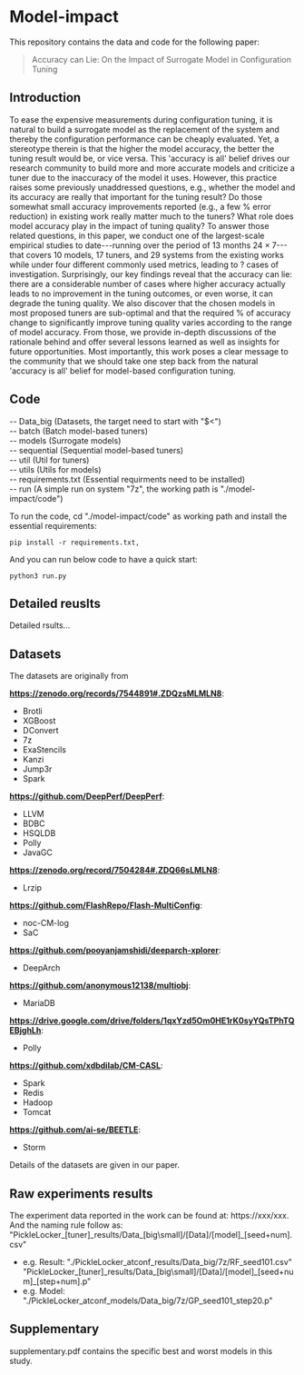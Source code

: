 # Model-impact
This repository contains the data and code for the following paper: 
> Accuracy can Lie: On the Impact of Surrogate Model in Configuration Tuning

## Introduction
To ease the expensive measurements during configuration tuning, it is natural to build a surrogate model as the replacement of the system and thereby the configuration performance can be cheaply evaluated. Yet, a stereotype therein is that the higher the model accuracy, the better the tuning result would be, or vice versa. This 'accuracy is all' belief drives our research community to build more and more accurate models and criticize a tuner due to the inaccuracy of the model it uses. However, this practice raises some previously unaddressed questions, e.g., whether the model and its accuracy are really that important for the tuning result? Do those somewhat small accuracy improvements reported (e.g., a few \% error reduction) in existing work really matter much to the tuners? What role does model accuracy play in the impact of tuning quality? To answer those related questions, in this paper, we conduct one of the largest-scale empirical studies to date---running over the period of 13 months $24\times7$---that covers 10 models, 17 tuners, and 29 systems from the existing works while under four different commonly used metrics, leading to ? cases of investigation. Surprisingly, our key findings reveal that the accuracy can lie: there are a considerable number of cases where higher accuracy actually leads to no improvement in the tuning outcomes, or even worse, it can degrade the tuning quality. We also discover that the chosen models in most proposed tuners are sub-optimal and that the required \% of accuracy change to significantly improve tuning quality varies according to the range of model accuracy. From those, we provide in-depth discussions of the rationale behind and offer several lessons learned as well as insights for future opportunities. Most importantly, this work poses a clear message to the community that we should take one step back from the natural 'accuracy is all' belief for model-based configuration tuning.

## Code

-- Data_big (Datasets, the target need to start with "$<")<br>
-- batch (Batch model-based tuners) <br>
-- models (Surrogate models)<br>
-- sequential (Sequential model-based tuners)<br>
-- util (Util for tuners)<br>
-- utils (Utils for models)<br>
-- requirements.txt (Essential requirments need to be installed) <br>
-- run (A simple run on system "7z", the working path is "./model-impact/code")

To run the code, cd "./model-impact/code" as working path and install the essential requirements: 
```
pip install -r requirements.txt,  
```
And you can run below code to have a quick start:
```
python3 run.py
```


## Detailed reuslts
Detailed rsults...

## Datasets
The datasets are originally from 

**https://zenodo.org/records/7544891#.ZDQzsMLMLN8**:
   - Brotli
   - XGBoost
   - DConvert
   - 7z
   - ExaStencils
   - Kanzi
   - Jump3r
   - Spark
     
**https://github.com/DeepPerf/DeepPerf**:
   - LLVM
   - BDBC
   - HSQLDB
   - Polly
   - JavaGC
     
**https://zenodo.org/record/7504284#.ZDQ66sLMLN8**:
   - Lrzip
     
**https://github.com/FlashRepo/Flash-MultiConfig**:
   - noc-CM-log
   - SaC
     
**https://github.com/pooyanjamshidi/deeparch-xplorer**:
   - DeepArch
     
**https://github.com/anonymous12138/multiobj**:
   - MariaDB
     
**https://drive.google.com/drive/folders/1qxYzd5Om0HE1rK0syYQsTPhTQEBjghLh**:
   - Polly
     
**https://github.com/xdbdilab/CM-CASL**:
   - Spark
   - Redis
   - Hadoop
   - Tomcat
     
**https://github.com/ai-se/BEETLE**:
   - Storm

Details of the datasets are given in our paper.

## Raw experiments results

The experiment data reported in the work can be found at: https://xxx/xxx. <br>
And the naming rule follow as: <br>
"PickleLocker\_[tuner]\_results/Data\_[big\small]/[Data]/[model]\_[seed+num].csv"  <br>
- e.g. Result: "./PickleLocker_atconf_results/Data_big/7z/RF_seed101.csv"
"PickleLocker\_[tuner]\_results/Data\_[big\small]/[Data]/[model]\_[seed+num]\_[step+num].p"  <br>
- e.g. Model: "./PickleLocker_atconf_models/Data_big/7z/GP_seed101_step20.p"

## Supplementary
supplementary.pdf contains the specific best and worst models in this study.
